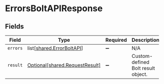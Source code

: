 # ErrorsBoltAPIResponse


## Fields

| Field                                                                      | Type                                                                       | Required                                                                   | Description                                                                |
| -------------------------------------------------------------------------- | -------------------------------------------------------------------------- | -------------------------------------------------------------------------- | -------------------------------------------------------------------------- |
| `errors`                                                                   | list[[shared.ErrorBoltAPI](undefined/models/shared/errorboltapi.md)]       | :heavy_minus_sign:                                                         | N/A                                                                        |
| `result`                                                                   | [Optional[shared.RequestResult]](undefined/models/shared/requestresult.md) | :heavy_minus_sign:                                                         | Custom-defined Bolt result object.                                         |